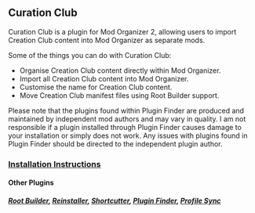 ﻿## Curation Club
Curation Club is a plugin for Mod Organizer 2, allowing users to import Creation Club content into Mod Organizer as separate mods.

Some of the things you can do with Curation Club:
- Organise Creation Club content directly within Mod Organizer.
- Import all Creation Club content into Mod Organizer.
- Customise the name for Creation Club content.
- Move Creation Club manifest files using Root Builder support.

Please note that the plugins found within Plugin Finder are produced and maintained by independent mod authors and may vary in quality. I am not responsible if a plugin installed through Plugin Finder causes damage to your installation or simply does not work. Any issues with plugins found in Plugin Finder should be directed to the independent plugin author.

### [Installation Instructions](https://kezyma.github.io/?p=curationclub)

#### Other Plugins
##### [Root Builder](https://www.nexusmods.com/skyrimspecialedition/mods/31720), [Reinstaller](https://www.nexusmods.com/skyrimspecialedition/mods/59292), [Shortcutter](https://www.nexusmods.com/skyrimspecialedition/mods/59827), [Plugin Finder](https://www.nexusmods.com/skyrimspecialedition/mods/59869), [Profile Sync](https://www.nexusmods.com/skyrimspecialedition/mods/60690)

